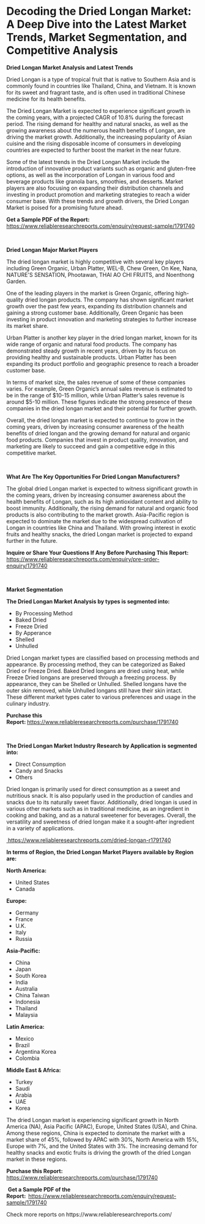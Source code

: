 <p><h1>Decoding the Dried Longan Market: A Deep Dive into the Latest Market Trends, Market Segmentation, and Competitive Analysis</h1></p><p><strong>Dried Longan Market Analysis and Latest Trends</strong></p>
<p><p>Dried Longan is a type of tropical fruit that is native to Southern Asia and is commonly found in countries like Thailand, China, and Vietnam. It is known for its sweet and fragrant taste, and is often used in traditional Chinese medicine for its health benefits.</p><p>The Dried Longan Market is expected to experience significant growth in the coming years, with a projected CAGR of 10.8% during the forecast period. The rising demand for healthy and natural snacks, as well as the growing awareness about the numerous health benefits of Longan, are driving the market growth. Additionally, the increasing popularity of Asian cuisine and the rising disposable income of consumers in developing countries are expected to further boost the market in the near future.</p><p>Some of the latest trends in the Dried Longan Market include the introduction of innovative product variants such as organic and gluten-free options, as well as the incorporation of Longan in various food and beverage products like granola bars, smoothies, and desserts. Market players are also focusing on expanding their distribution channels and investing in product promotion and marketing strategies to reach a wider consumer base. With these trends and growth drivers, the Dried Longan Market is poised for a promising future ahead.</p></p>
<p><strong>Get a Sample PDF of the Report:&nbsp;</strong> <a href="https://www.reliableresearchreports.com/enquiry/request-sample/1791740">https://www.reliableresearchreports.com/enquiry/request-sample/1791740</a></p>
<p>&nbsp;</p>
<p><strong>Dried Longan Major Market Players</strong></p>
<p><p>The dried longan market is highly competitive with several key players including Green Organic, Urban Platter, WEL-B, Chew Green, On Kee, Nana, NATURE'S SENSATION, Phootawan, THAI AO CHI FRUITS, and Noenthong Garden.</p><p>One of the leading players in the market is Green Organic, offering high-quality dried longan products. The company has shown significant market growth over the past few years, expanding its distribution channels and gaining a strong customer base. Additionally, Green Organic has been investing in product innovation and marketing strategies to further increase its market share.</p><p>Urban Platter is another key player in the dried longan market, known for its wide range of organic and natural food products. The company has demonstrated steady growth in recent years, driven by its focus on providing healthy and sustainable products. Urban Platter has been expanding its product portfolio and geographic presence to reach a broader customer base.</p><p>In terms of market size, the sales revenue of some of these companies varies. For example, Green Organic’s annual sales revenue is estimated to be in the range of $10-15 million, while Urban Platter’s sales revenue is around $5-10 million. These figures indicate the strong presence of these companies in the dried longan market and their potential for further growth.</p><p>Overall, the dried longan market is expected to continue to grow in the coming years, driven by increasing consumer awareness of the health benefits of dried longan and the growing demand for natural and organic food products. Companies that invest in product quality, innovation, and marketing are likely to succeed and gain a competitive edge in this competitive market.</p></p>
<p>&nbsp;</p>
<p><strong>What Are The Key Opportunities For Dried Longan Manufacturers?</strong></p>
<p><p>The global dried Longan market is expected to witness significant growth in the coming years, driven by increasing consumer awareness about the health benefits of Longan, such as its high antioxidant content and ability to boost immunity. Additionally, the rising demand for natural and organic food products is also contributing to the market growth. Asia-Pacific region is expected to dominate the market due to the widespread cultivation of Longan in countries like China and Thailand. With growing interest in exotic fruits and healthy snacks, the dried Longan market is projected to expand further in the future.</p></p>
<p><strong>Inquire or Share Your Questions If Any Before Purchasing This Report:</strong> <a href="https://www.reliableresearchreports.com/enquiry/pre-order-enquiry/1791740">https://www.reliableresearchreports.com/enquiry/pre-order-enquiry/1791740</a></p>
<p>&nbsp;</p>
<p><strong>Market Segmentation</strong></p>
<p><strong>The Dried Longan Market Analysis by types is segmented into:</strong></p>
<p><ul><li>By Processing Method</li><li>Baked Dried</li><li>Freeze Dried</li><li>By Apperance</li><li>Shelled</li><li>Unhulled</li></ul></p>
<p><p>Dried Longan market types are classified based on processing methods and appearance. By processing method, they can be categorized as Baked Dried or Freeze Dried. Baked Dried longans are dried using heat, while Freeze Dried longans are preserved through a freezing process. By appearance, they can be Shelled or Unhulled. Shelled longans have the outer skin removed, while Unhulled longans still have their skin intact. These different market types cater to various preferences and usage in the culinary industry.</p></p>
<p><strong>Purchase this Report:&nbsp;</strong><a href="https://www.reliableresearchreports.com/purchase/1791740">https://www.reliableresearchreports.com/purchase/1791740</a></p>
<p>&nbsp;</p>
<p><strong>The Dried Longan Market Industry Research by Application is segmented into:</strong></p>
<p><ul><li>Direct Consumption</li><li>Candy and Snacks</li><li>Others</li></ul></p>
<p><p>Dried longan is primarily used for direct consumption as a sweet and nutritious snack. It is also popularly used in the production of candies and snacks due to its naturally sweet flavor. Additionally, dried longan is used in various other markets such as in traditional medicine, as an ingredient in cooking and baking, and as a natural sweetener for beverages. Overall, the versatility and sweetness of dried longan make it a sought-after ingredient in a variety of applications.</p></p>
<p><a href="https://www.reliableresearchreports.com/dried-longan-r1791740">&nbsp;https://www.reliableresearchreports.com/dried-longan-r1791740</a></p>
<p><strong>In terms of Region, the Dried Longan Market Players available by Region are:</strong></p>
<p>
    <p> <strong> North America: </strong>
        <ul>
            <li>United States</li>
            <li>Canada</li>
        </ul>
        </p> 
    <p> <strong> Europe: </strong>
        <ul>
            <li>Germany</li>
            <li>France</li>
            <li>U.K.</li>
            <li>Italy</li>
            <li>Russia</li>
        </ul>
        </p> 
    <p> <strong> Asia-Pacific: </strong>
        <ul>
            <li>China</li>
            <li>Japan</li>
            <li>South Korea</li>
            <li>India</li>
            <li>Australia</li>
            <li>China Taiwan</li>
            <li>Indonesia</li>
            <li>Thailand</li>
            <li>Malaysia</li>
        </ul>
        </p> 
    <p> <strong> Latin America: </strong>
        <ul>
            <li>Mexico</li>
            <li>Brazil</li>
            <li>Argentina Korea</li>
            <li>Colombia</li>
        </ul>
        </p> 
    <p> <strong> Middle East & Africa: </strong>
        <ul>
            <li>Turkey</li>
            <li>Saudi</li>
            <li>Arabia</li>
            <li>UAE</li>
            <li>Korea</li>
        </ul>
    </p>
    </p>
<p><p>The dried Longan market is experiencing significant growth in North America (NA), Asia Pacific (APAC), Europe, United States (USA), and China. Among these regions, China is expected to dominate the market with a market share of 45%, followed by APAC with 30%, North America with 15%, Europe with 7%, and the United States with 3%. The increasing demand for healthy snacks and exotic fruits is driving the growth of the dried Longan market in these regions.</p></p>
<p><strong>Purchase this Report: </strong><a href="https://www.reliableresearchreports.com/purchase/1791740">https://www.reliableresearchreports.com/purchase/1791740</a></p>
<p>&nbsp;<strong>Get a Sample PDF of the Report:&nbsp;&nbsp;</strong><a href="https://www.reliableresearchreports.com/enquiry/request-sample/1791740">https://www.reliableresearchreports.com/enquiry/request-sample/1791740</a></p>
<p><strong></strong></p>
<p>Check more reports on https://www.reliableresearchreports.com/</p>